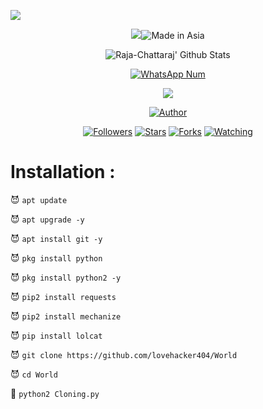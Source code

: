 ![](https://img.shields.io/badge/Raja-Mental-orange?style=for-the-badge&logo=python.svg) 
<p align="center">
<img src="abcd.jpg"
<a href="#"><img title="Made in Asia" src="https://img.shields.io/badge/MADE%20IN-Asia-green?colorA=%23ff0000&colorB=%23017e40&style=for-the-badge"></a>
</p>
<p align="center">
  <img alt="Raja-Chattaraj' Github Stats" src="https://github-readme-stats.vercel.app/api?username=Raja-Chattaraj&show_icons=true&include_all_commits=true&hide_border=true" />
<!--  <img alt="profile pic" width="195px" src="https://avatars2.githubusercontent.com/u/26059688?s=460&u=d41b000a62eab50d000c3da604d151cec27bd850&v=4" />  -->
<!--  <img src="https://github-readme-stats.anuraghazra1.vercel.app/api/top-langs/?username=Raja-Chattaraj&hide=ruby,perl&hide_border=true" />  -->
</p>
<p align="center">
<a href="#"><img title="WhatsApp Num" src="https://img.shields.io/badge/WhatsApp%20Num-08207226864-green?colorA=%23ff0000&colorB=%23017e40&style=for-the-badge"></a>
</p>
<p align="center">
<img src="abcd.jpg"
<p align="center">
<p align="center">
<a href="https://github.com/lovehacker404"><img title="Author" src="https://img.shields.io/badge/Author-Raja-red.svg?style=for-the-badge&logo=github"></a>
</p>
<p align="center">
<a href="https://github.com/lovehacker404/followers"><img title="Followers" src="https://img.shields.io/github/followers/lovehacker404?color=blue&style=flat-square"></a>
<a href="https://github.com/lovehacker404/World/stargazers/"><img title="Stars" src="https://img.shields.io/github/stars/lovehacker404/World?color=red&style=flat-square"></a>
<a href="https://github.com/lovehacker404/World/network/members"><img title="Forks" src="https://img.shields.io/github/forks/lovehacker404/World?color=red&style=flat-square"></a>
<a href="https://github.com/lovehacker404/World/watchers"><img title="Watching" src="https://img.shields.io/github/watchers/lovehacker404/World?label=Watchers&color=blue&style=flat-square"></a>
</p>

# Installation :


😈 `apt update`

😈 `apt upgrade -y`

😈 `apt install git -y`

😈 `pkg install python`

😈 `pkg install python2 -y`

😈 `pip2 install requests`

😈 `pip2 install mechanize`

😈 `pip install lolcat`

😈 `git clone https://github.com/lovehacker404/World`

😈 `cd World`

👾 `python2 Cloning.py`


